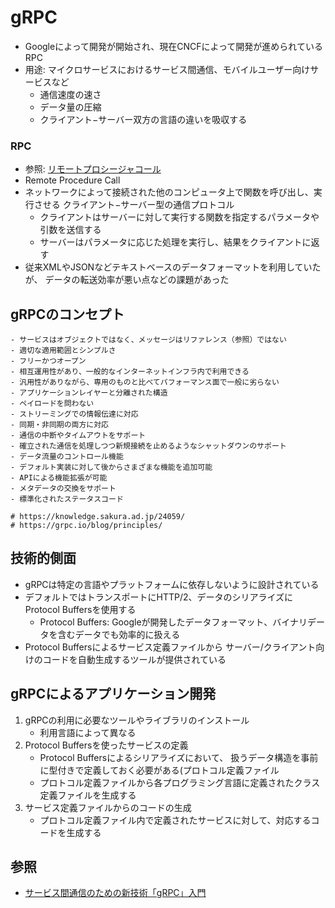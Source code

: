 # gRPC
- Googleによって開発が開始され、現在CNCFによって開発が進められているRPC
- 用途: マイクロサービスにおけるサービス間通信、モバイルユーザー向けサービスなど
  - 通信速度の速さ
  - データ量の圧縮
  - クライアント−サーバー双方の言語の違いを吸収する

### RPC
- 参照: [リモートプロシージャコール](https://www.weblio.jp/content/RPC)
- Remote Procedure Call
- ネットワークによって接続された他のコンピュータ上で関数を呼び出し、実行させる
  クライアント−サーバー型の通信プロトコル
  - クライアントはサーバーに対して実行する関数を指定するパラメータや引数を送信する
  - サーバーはパラメータに応じた処理を実行し、結果をクライアントに返す
- 従来XMLやJSONなどテキストベースのデータフォーマットを利用していたが、
  データの転送効率が悪い点などの課題があった

## gRPCのコンセプト
```
- サービスはオブジェクトではなく、メッセージはリファレンス（参照）ではない
- 適切な適用範囲とシンプルさ
- フリーかつオープン
- 相互運用性があり、一般的なインターネットインフラ内で利用できる
- 汎用性がありながら、専用のものと比べてパフォーマンス面で一般に劣らない
- アプリケーションレイヤーと分離された構造
- ペイロードを問わない
- ストリーミングでの情報伝達に対応
- 同期・非同期の両方に対応
- 通信の中断やタイムアウトをサポート
- 確立された通信を処理しつつ新規接続を止めるようなシャットダウンのサポート
- データ流量のコントロール機能
- デフォルト実装に対して後からさまざまな機能を追加可能
- APIによる機能拡張が可能
- メタデータの交換をサポート
- 標準化されたステータスコード

# https://knowledge.sakura.ad.jp/24059/
# https://grpc.io/blog/principles/
```

## 技術的側面
- gRPCは特定の言語やプラットフォームに依存しないように設計されている
- デフォルトではトランスポートにHTTP/2、データのシリアライズにProtocol Buffersを使用する
  - Protocol Buffers: Googleが開発したデータフォーマット、バイナリデータを含むデータでも効率的に扱える
- Protocol Buffersによるサービス定義ファイルから
  サーバー/クライアント向けのコードを自動生成するツールが提供されている

## gRPCによるアプリケーション開発
1. gRPCの利用に必要なツールやライブラリのインストール
    - 利用言語によって異なる
2. Protocol Buffersを使ったサービスの定義
    - Protocol Buffersによるシリアライズにおいて、
      扱うデータ構造を事前に型付きで定義しておく必要がある(プロトコル定義ファイル
    - プロトコル定義ファイルから各プログラミング言語に定義されたクラス定義ファイルを生成する
3. サービス定義ファイルからのコードの生成
    - プロトコル定義ファイル内で定義されたサービスに対して、対応するコードを生成する

## 参照
- [サービス間通信のための新技術「gRPC」入門](https://knowledge.sakura.ad.jp/24059/)
